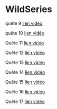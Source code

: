 # WildSeries

quête 9  [lien video](https://www.loom.com/share/e989d5b09cb14e9fb323a97d56d44029)

quête 10  [lien vidéo](https://www.loom.com/share/f5beb15a23a041db886d5ee0a9377877)

Quête 11 [lien vidéo](https://www.loom.com/share/3e86212c9a6a4657ad00fa63a8530b17)

Quête 12 [lien vidéo](https://www.loom.com/share/75c97d1e5c2946ca96776d5e880650fc)

Quête 13 [lien vidéo](https://www.loom.com/share/f00a2efd4afe4be79cf0ffdab39e687c)

Quête 14 [lien vidéo](https://www.loom.com/share/9063958bea5045bab6c2d2817bdc092e)

Quête 15 [lien vidéo](https://www.loom.com/share/3001ce36ae20411cb713158e598b86f6)

Quête 16 [lien vidéo](https://www.loom.com/share/947e3996f28b478387c488b8b725db04)

Quête 17 [lien vidéo](https://www.loom.com/share/10eec9d598fa4abf97b7be3dc7ef4d61)
